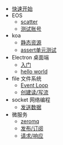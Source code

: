 * [快速开始](/start)
* EOS
    * [scatter](/eos/start)
    * [测试账号](/eos/testaccount)
* koa
    * [静态资源](/koa/static)
    * [assert单元测试](/koa/test-assert)
* Electron 桌面端
    * [入门](/Electron/start)
    * [hello world](/Electron/hello-world)
* file 文件系统
    * [Event Loop](/filesystem/eventloop)
    * [创建读/写流](/filesystem/createReadStream)
* socket 网络编程
    * [发送数据](/socket/writingdata)
* 微服务
    * [zeromq](/microservices/install)
    * [发布/订阅](/microservices/pubandsub)
    * [请求/响应](/microservices/reqandrep)
